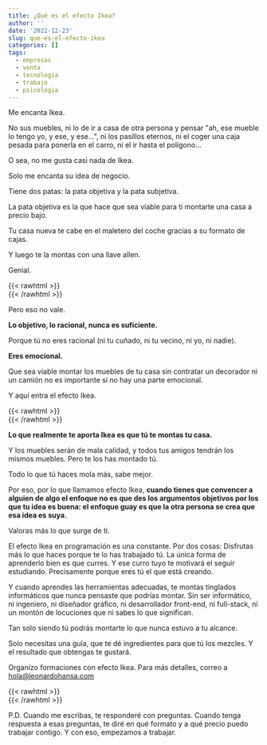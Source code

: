 ```yaml
---
title: ¿Qué es el efecto Ikea?
author: ''
date: '2022-12-23'
slug: que-es-el-efecto-ikea
categories: []
tags:
  - empresas
  - venta
  - tecnologia
  - trabajo
  - psicologia
---
```


Me encanta Ikea.

No sus muebles, ni lo de ir a casa de otra persona y pensar "ah, ese mueble lo tengo yo, y ese, y ese...", ni los pasillos eternos, ni el coger una caja pesada para ponerla en el carro, ni el ir hasta el polígono...

O sea, no me gusta casi nada de Ikea. 

Solo me encanta su idea de negocio.

Tiene dos patas: la pata objetiva y la pata subjetiva.

La pata objetiva es la que hace que sea viable para ti montarte una casa a precio bajo.

Tu casa nueva te cabe en el maletero del coche gracias a su formato de cajas.

Y luego te la montas con una llave allen.

Genial.


{{< rawhtml >}}
</br>
{{< /rawhtml >}}

Pero eso no vale.

**Lo objetivo, lo racional, nunca es suficiente.**

Porque tú no eres racional (ni tu cuñado, ni tu vecino, ni yo, ni nadie).

**Eres emocional.**

Que sea viable montar los muebles de tu casa sin contratar un decorador ni un camión no es importante si no hay una parte emocional.

Y aquí entra el efecto Ikea.


{{< rawhtml >}}
</br>
{{< /rawhtml >}}

**Lo que realmente te aporta Ikea es que tú te montas tu casa.**

Y los muebles serán de mala calidad, y todos tus amigos tendrán los mismos muebles. Pero te los has montado tú.


Todo lo que tú haces mola más, sabe mejor.

Por eso, por lo que llamamos efecto Ikea, **cuando tienes que convencer a alguien de algo el enfoque no es que des los argumentos objetivos por los que tu idea es buena: el enfoque guay es que la otra persona se crea que esa idea es suya.**


Valoras más lo que surge de ti.


El efecto Ikea en programación es una constante. Por dos cosas:
Disfrutas más lo que haces porque te lo has trabajado tú.
La única forma de aprenderlo bien es que curres. Y ese curro tuyo te motivará el seguir estudiando. Precisamente porque eres tú el que está creando.

Y cuando aprendes las herramientas adecuadas, te montas tinglados informáticos que nunca pensaste que podrías montar. Sin ser informático, ni ingeniero, ni diseñador gráfico, ni desarrollador front-end, ni full-stack, ni un montón de locuciones que ni sabes lo que significan. 

Tan solo siendo tú podrás montarte lo que nunca estuvo a tu alcance.


Solo necesitas una guía, que te dé ingredientes para que tú los mezcles. Y el resultado que obtengas te gustará.

Organizo formaciones con efecto Ikea. Para más detalles, correo a hola@leonardohansa.com


{{< rawhtml >}}
</br>
{{< /rawhtml >}}

P.D. Cuando me escribas, te responderé con preguntas. Cuando tenga respuesta a esas preguntas, te diré en qué formato y a qué precio puedo trabajar contigo. Y con eso, empezamos a trabajar.
